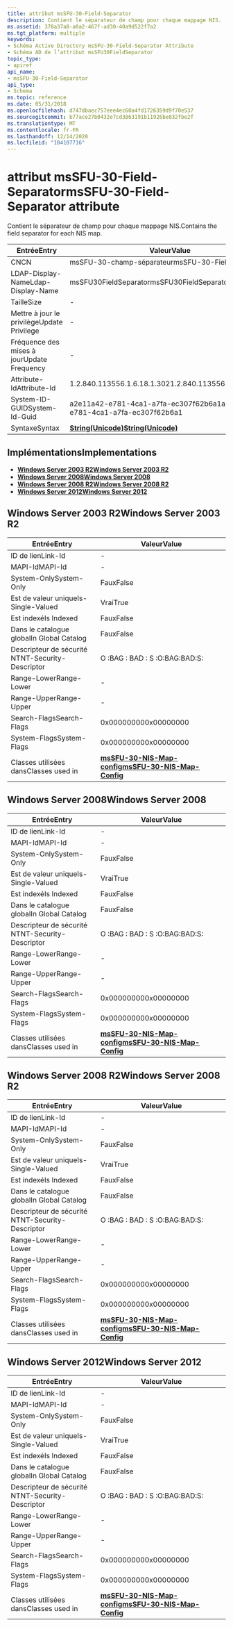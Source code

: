 ```yaml
---
title: attribut msSFU-30-Field-Separator
description: Contient le séparateur de champ pour chaque mappage NIS.
ms.assetid: 378a37a8-a0a2-467f-ad30-40a9d522f7a2
ms.tgt_platform: multiple
keywords:
- Schéma Active Directory msSFU-30-Field-Separator Attribute
- Schéma AD de l’attribut msSFU30FieldSeparator
topic_type:
- apiref
api_name:
- msSFU-30-Field-Separator
api_type:
- Schema
ms.topic: reference
ms.date: 05/31/2018
ms.openlocfilehash: d747dbaec757eee4ec60a4fd1726359d9f70e537
ms.sourcegitcommit: b77ace27b0432e7cd3863191b11926be032fbe2f
ms.translationtype: MT
ms.contentlocale: fr-FR
ms.lasthandoff: 12/14/2020
ms.locfileid: "104107716"
---
```

# <a name="mssfu-30-field-separator-attribute"></a><span data-ttu-id="5acd2-105">attribut msSFU-30-Field-Separator</span><span class="sxs-lookup"><span data-stu-id="5acd2-105">msSFU-30-Field-Separator attribute</span></span>

<span data-ttu-id="5acd2-106">Contient le séparateur de champ pour chaque mappage NIS.</span><span class="sxs-lookup"><span data-stu-id="5acd2-106">Contains the field separator for each NIS map.</span></span>



| <span data-ttu-id="5acd2-107">Entrée</span><span class="sxs-lookup"><span data-stu-id="5acd2-107">Entry</span></span> | <span data-ttu-id="5acd2-108">Valeur</span><span class="sxs-lookup"><span data-stu-id="5acd2-108">Value</span></span> |
|-------------------|---------------------------------------------|
| <span data-ttu-id="5acd2-109">CN</span><span class="sxs-lookup"><span data-stu-id="5acd2-109">CN</span></span>                | <span data-ttu-id="5acd2-110">msSFU-30-champ-séparateur</span><span class="sxs-lookup"><span data-stu-id="5acd2-110">msSFU-30-Field-Separator</span></span>                    |
| <span data-ttu-id="5acd2-111">LDAP-Display-Name</span><span class="sxs-lookup"><span data-stu-id="5acd2-111">Ldap-Display-Name</span></span> | <span data-ttu-id="5acd2-112">msSFU30FieldSeparator</span><span class="sxs-lookup"><span data-stu-id="5acd2-112">msSFU30FieldSeparator</span></span>                       |
| <span data-ttu-id="5acd2-113">Taille</span><span class="sxs-lookup"><span data-stu-id="5acd2-113">Size</span></span>              | \-                                          |
| <span data-ttu-id="5acd2-114">Mettre à jour le privilège</span><span class="sxs-lookup"><span data-stu-id="5acd2-114">Update Privilege</span></span>  | \-                                          |
| <span data-ttu-id="5acd2-115">Fréquence des mises à jour</span><span class="sxs-lookup"><span data-stu-id="5acd2-115">Update Frequency</span></span>  | \-                                          |
| <span data-ttu-id="5acd2-116">Attribute-Id</span><span class="sxs-lookup"><span data-stu-id="5acd2-116">Attribute-Id</span></span>      | <span data-ttu-id="5acd2-117">1.2.840.113556.1.6.18.1.302</span><span class="sxs-lookup"><span data-stu-id="5acd2-117">1.2.840.113556.1.6.18.1.302</span></span>                 |
| <span data-ttu-id="5acd2-118">System-ID-GUID</span><span class="sxs-lookup"><span data-stu-id="5acd2-118">System-Id-Guid</span></span>    | <span data-ttu-id="5acd2-119">a2e11a42-e781-4ca1-a7fa-ec307f62b6a1</span><span class="sxs-lookup"><span data-stu-id="5acd2-119">a2e11a42-e781-4ca1-a7fa-ec307f62b6a1</span></span>        |
| <span data-ttu-id="5acd2-120">Syntaxe</span><span class="sxs-lookup"><span data-stu-id="5acd2-120">Syntax</span></span>            | [<span data-ttu-id="5acd2-121">**String(Unicode)**</span><span class="sxs-lookup"><span data-stu-id="5acd2-121">**String(Unicode)**</span></span>](s-string-unicode.md) |



## <a name="implementations"></a><span data-ttu-id="5acd2-122">Implémentations</span><span class="sxs-lookup"><span data-stu-id="5acd2-122">Implementations</span></span>

-   [<span data-ttu-id="5acd2-123">**Windows Server 2003 R2**</span><span class="sxs-lookup"><span data-stu-id="5acd2-123">**Windows Server 2003 R2**</span></span>](#windows-server-2003-r2)
-   [<span data-ttu-id="5acd2-124">**Windows Server 2008**</span><span class="sxs-lookup"><span data-stu-id="5acd2-124">**Windows Server 2008**</span></span>](#windows-server-2008)
-   [<span data-ttu-id="5acd2-125">**Windows Server 2008 R2**</span><span class="sxs-lookup"><span data-stu-id="5acd2-125">**Windows Server 2008 R2**</span></span>](#windows-server-2008-r2)
-   [<span data-ttu-id="5acd2-126">**Windows Server 2012**</span><span class="sxs-lookup"><span data-stu-id="5acd2-126">**Windows Server 2012**</span></span>](#windows-server-2012)

## <a name="windows-server-2003-r2"></a><span data-ttu-id="5acd2-127">Windows Server 2003 R2</span><span class="sxs-lookup"><span data-stu-id="5acd2-127">Windows Server 2003 R2</span></span>



| <span data-ttu-id="5acd2-128">Entrée</span><span class="sxs-lookup"><span data-stu-id="5acd2-128">Entry</span></span> | <span data-ttu-id="5acd2-129">Valeur</span><span class="sxs-lookup"><span data-stu-id="5acd2-129">Value</span></span> |
|------------------------|---------------------------------------------------------------------|
| <span data-ttu-id="5acd2-130">ID de lien</span><span class="sxs-lookup"><span data-stu-id="5acd2-130">Link-Id</span></span>                | \-                                                                  |
| <span data-ttu-id="5acd2-131">MAPI-Id</span><span class="sxs-lookup"><span data-stu-id="5acd2-131">MAPI-Id</span></span>                | \-                                                                  |
| <span data-ttu-id="5acd2-132">System-Only</span><span class="sxs-lookup"><span data-stu-id="5acd2-132">System-Only</span></span>            | <span data-ttu-id="5acd2-133">Faux</span><span class="sxs-lookup"><span data-stu-id="5acd2-133">False</span></span>                                                               |
| <span data-ttu-id="5acd2-134">Est de valeur unique</span><span class="sxs-lookup"><span data-stu-id="5acd2-134">Is-Single-Valued</span></span>       | <span data-ttu-id="5acd2-135">Vrai</span><span class="sxs-lookup"><span data-stu-id="5acd2-135">True</span></span>                                                                |
| <span data-ttu-id="5acd2-136">Est indexé</span><span class="sxs-lookup"><span data-stu-id="5acd2-136">Is Indexed</span></span>             | <span data-ttu-id="5acd2-137">Faux</span><span class="sxs-lookup"><span data-stu-id="5acd2-137">False</span></span>                                                               |
| <span data-ttu-id="5acd2-138">Dans le catalogue global</span><span class="sxs-lookup"><span data-stu-id="5acd2-138">In Global Catalog</span></span>      | <span data-ttu-id="5acd2-139">Faux</span><span class="sxs-lookup"><span data-stu-id="5acd2-139">False</span></span>                                                               |
| <span data-ttu-id="5acd2-140">Descripteur de sécurité NT</span><span class="sxs-lookup"><span data-stu-id="5acd2-140">NT-Security-Descriptor</span></span> | <span data-ttu-id="5acd2-141">O :BAG : BAD : S :</span><span class="sxs-lookup"><span data-stu-id="5acd2-141">O:BAG:BAD:S:</span></span>                                                        |
| <span data-ttu-id="5acd2-142">Range-Lower</span><span class="sxs-lookup"><span data-stu-id="5acd2-142">Range-Lower</span></span>            | \-                                                                  |
| <span data-ttu-id="5acd2-143">Range-Upper</span><span class="sxs-lookup"><span data-stu-id="5acd2-143">Range-Upper</span></span>            | \-                                                                  |
| <span data-ttu-id="5acd2-144">Search-Flags</span><span class="sxs-lookup"><span data-stu-id="5acd2-144">Search-Flags</span></span>           | <span data-ttu-id="5acd2-145">0x00000000</span><span class="sxs-lookup"><span data-stu-id="5acd2-145">0x00000000</span></span>                                                          |
| <span data-ttu-id="5acd2-146">System-Flags</span><span class="sxs-lookup"><span data-stu-id="5acd2-146">System-Flags</span></span>           | <span data-ttu-id="5acd2-147">0x00000000</span><span class="sxs-lookup"><span data-stu-id="5acd2-147">0x00000000</span></span>                                                          |
| <span data-ttu-id="5acd2-148">Classes utilisées dans</span><span class="sxs-lookup"><span data-stu-id="5acd2-148">Classes used in</span></span>        | [<span data-ttu-id="5acd2-149">**msSFU-30-NIS-Map-config**</span><span class="sxs-lookup"><span data-stu-id="5acd2-149">**msSFU-30-NIS-Map-Config**</span></span>](c-mssfu30nismapconfig.md)<br/> |



## <a name="windows-server-2008"></a><span data-ttu-id="5acd2-150">Windows Server 2008</span><span class="sxs-lookup"><span data-stu-id="5acd2-150">Windows Server 2008</span></span>



| <span data-ttu-id="5acd2-151">Entrée</span><span class="sxs-lookup"><span data-stu-id="5acd2-151">Entry</span></span> | <span data-ttu-id="5acd2-152">Valeur</span><span class="sxs-lookup"><span data-stu-id="5acd2-152">Value</span></span> |
|------------------------|---------------------------------------------------------------------|
| <span data-ttu-id="5acd2-153">ID de lien</span><span class="sxs-lookup"><span data-stu-id="5acd2-153">Link-Id</span></span>                | \-                                                                  |
| <span data-ttu-id="5acd2-154">MAPI-Id</span><span class="sxs-lookup"><span data-stu-id="5acd2-154">MAPI-Id</span></span>                | \-                                                                  |
| <span data-ttu-id="5acd2-155">System-Only</span><span class="sxs-lookup"><span data-stu-id="5acd2-155">System-Only</span></span>            | <span data-ttu-id="5acd2-156">Faux</span><span class="sxs-lookup"><span data-stu-id="5acd2-156">False</span></span>                                                               |
| <span data-ttu-id="5acd2-157">Est de valeur unique</span><span class="sxs-lookup"><span data-stu-id="5acd2-157">Is-Single-Valued</span></span>       | <span data-ttu-id="5acd2-158">Vrai</span><span class="sxs-lookup"><span data-stu-id="5acd2-158">True</span></span>                                                                |
| <span data-ttu-id="5acd2-159">Est indexé</span><span class="sxs-lookup"><span data-stu-id="5acd2-159">Is Indexed</span></span>             | <span data-ttu-id="5acd2-160">Faux</span><span class="sxs-lookup"><span data-stu-id="5acd2-160">False</span></span>                                                               |
| <span data-ttu-id="5acd2-161">Dans le catalogue global</span><span class="sxs-lookup"><span data-stu-id="5acd2-161">In Global Catalog</span></span>      | <span data-ttu-id="5acd2-162">Faux</span><span class="sxs-lookup"><span data-stu-id="5acd2-162">False</span></span>                                                               |
| <span data-ttu-id="5acd2-163">Descripteur de sécurité NT</span><span class="sxs-lookup"><span data-stu-id="5acd2-163">NT-Security-Descriptor</span></span> | <span data-ttu-id="5acd2-164">O :BAG : BAD : S :</span><span class="sxs-lookup"><span data-stu-id="5acd2-164">O:BAG:BAD:S:</span></span>                                                        |
| <span data-ttu-id="5acd2-165">Range-Lower</span><span class="sxs-lookup"><span data-stu-id="5acd2-165">Range-Lower</span></span>            | \-                                                                  |
| <span data-ttu-id="5acd2-166">Range-Upper</span><span class="sxs-lookup"><span data-stu-id="5acd2-166">Range-Upper</span></span>            | \-                                                                  |
| <span data-ttu-id="5acd2-167">Search-Flags</span><span class="sxs-lookup"><span data-stu-id="5acd2-167">Search-Flags</span></span>           | <span data-ttu-id="5acd2-168">0x00000000</span><span class="sxs-lookup"><span data-stu-id="5acd2-168">0x00000000</span></span>                                                          |
| <span data-ttu-id="5acd2-169">System-Flags</span><span class="sxs-lookup"><span data-stu-id="5acd2-169">System-Flags</span></span>           | <span data-ttu-id="5acd2-170">0x00000000</span><span class="sxs-lookup"><span data-stu-id="5acd2-170">0x00000000</span></span>                                                          |
| <span data-ttu-id="5acd2-171">Classes utilisées dans</span><span class="sxs-lookup"><span data-stu-id="5acd2-171">Classes used in</span></span>        | [<span data-ttu-id="5acd2-172">**msSFU-30-NIS-Map-config**</span><span class="sxs-lookup"><span data-stu-id="5acd2-172">**msSFU-30-NIS-Map-Config**</span></span>](c-mssfu30nismapconfig.md)<br/> |



## <a name="windows-server-2008-r2"></a><span data-ttu-id="5acd2-173">Windows Server 2008 R2</span><span class="sxs-lookup"><span data-stu-id="5acd2-173">Windows Server 2008 R2</span></span>



| <span data-ttu-id="5acd2-174">Entrée</span><span class="sxs-lookup"><span data-stu-id="5acd2-174">Entry</span></span> | <span data-ttu-id="5acd2-175">Valeur</span><span class="sxs-lookup"><span data-stu-id="5acd2-175">Value</span></span> |
|------------------------|---------------------------------------------------------------------|
| <span data-ttu-id="5acd2-176">ID de lien</span><span class="sxs-lookup"><span data-stu-id="5acd2-176">Link-Id</span></span>                | \-                                                                  |
| <span data-ttu-id="5acd2-177">MAPI-Id</span><span class="sxs-lookup"><span data-stu-id="5acd2-177">MAPI-Id</span></span>                | \-                                                                  |
| <span data-ttu-id="5acd2-178">System-Only</span><span class="sxs-lookup"><span data-stu-id="5acd2-178">System-Only</span></span>            | <span data-ttu-id="5acd2-179">Faux</span><span class="sxs-lookup"><span data-stu-id="5acd2-179">False</span></span>                                                               |
| <span data-ttu-id="5acd2-180">Est de valeur unique</span><span class="sxs-lookup"><span data-stu-id="5acd2-180">Is-Single-Valued</span></span>       | <span data-ttu-id="5acd2-181">Vrai</span><span class="sxs-lookup"><span data-stu-id="5acd2-181">True</span></span>                                                                |
| <span data-ttu-id="5acd2-182">Est indexé</span><span class="sxs-lookup"><span data-stu-id="5acd2-182">Is Indexed</span></span>             | <span data-ttu-id="5acd2-183">Faux</span><span class="sxs-lookup"><span data-stu-id="5acd2-183">False</span></span>                                                               |
| <span data-ttu-id="5acd2-184">Dans le catalogue global</span><span class="sxs-lookup"><span data-stu-id="5acd2-184">In Global Catalog</span></span>      | <span data-ttu-id="5acd2-185">Faux</span><span class="sxs-lookup"><span data-stu-id="5acd2-185">False</span></span>                                                               |
| <span data-ttu-id="5acd2-186">Descripteur de sécurité NT</span><span class="sxs-lookup"><span data-stu-id="5acd2-186">NT-Security-Descriptor</span></span> | <span data-ttu-id="5acd2-187">O :BAG : BAD : S :</span><span class="sxs-lookup"><span data-stu-id="5acd2-187">O:BAG:BAD:S:</span></span>                                                        |
| <span data-ttu-id="5acd2-188">Range-Lower</span><span class="sxs-lookup"><span data-stu-id="5acd2-188">Range-Lower</span></span>            | \-                                                                  |
| <span data-ttu-id="5acd2-189">Range-Upper</span><span class="sxs-lookup"><span data-stu-id="5acd2-189">Range-Upper</span></span>            | \-                                                                  |
| <span data-ttu-id="5acd2-190">Search-Flags</span><span class="sxs-lookup"><span data-stu-id="5acd2-190">Search-Flags</span></span>           | <span data-ttu-id="5acd2-191">0x00000000</span><span class="sxs-lookup"><span data-stu-id="5acd2-191">0x00000000</span></span>                                                          |
| <span data-ttu-id="5acd2-192">System-Flags</span><span class="sxs-lookup"><span data-stu-id="5acd2-192">System-Flags</span></span>           | <span data-ttu-id="5acd2-193">0x00000000</span><span class="sxs-lookup"><span data-stu-id="5acd2-193">0x00000000</span></span>                                                          |
| <span data-ttu-id="5acd2-194">Classes utilisées dans</span><span class="sxs-lookup"><span data-stu-id="5acd2-194">Classes used in</span></span>        | [<span data-ttu-id="5acd2-195">**msSFU-30-NIS-Map-config**</span><span class="sxs-lookup"><span data-stu-id="5acd2-195">**msSFU-30-NIS-Map-Config**</span></span>](c-mssfu30nismapconfig.md)<br/> |



## <a name="windows-server-2012"></a><span data-ttu-id="5acd2-196">Windows Server 2012</span><span class="sxs-lookup"><span data-stu-id="5acd2-196">Windows Server 2012</span></span>



| <span data-ttu-id="5acd2-197">Entrée</span><span class="sxs-lookup"><span data-stu-id="5acd2-197">Entry</span></span> | <span data-ttu-id="5acd2-198">Valeur</span><span class="sxs-lookup"><span data-stu-id="5acd2-198">Value</span></span> |
|------------------------|---------------------------------------------------------------------|
| <span data-ttu-id="5acd2-199">ID de lien</span><span class="sxs-lookup"><span data-stu-id="5acd2-199">Link-Id</span></span>                | \-                                                                  |
| <span data-ttu-id="5acd2-200">MAPI-Id</span><span class="sxs-lookup"><span data-stu-id="5acd2-200">MAPI-Id</span></span>                | \-                                                                  |
| <span data-ttu-id="5acd2-201">System-Only</span><span class="sxs-lookup"><span data-stu-id="5acd2-201">System-Only</span></span>            | <span data-ttu-id="5acd2-202">Faux</span><span class="sxs-lookup"><span data-stu-id="5acd2-202">False</span></span>                                                               |
| <span data-ttu-id="5acd2-203">Est de valeur unique</span><span class="sxs-lookup"><span data-stu-id="5acd2-203">Is-Single-Valued</span></span>       | <span data-ttu-id="5acd2-204">Vrai</span><span class="sxs-lookup"><span data-stu-id="5acd2-204">True</span></span>                                                                |
| <span data-ttu-id="5acd2-205">Est indexé</span><span class="sxs-lookup"><span data-stu-id="5acd2-205">Is Indexed</span></span>             | <span data-ttu-id="5acd2-206">Faux</span><span class="sxs-lookup"><span data-stu-id="5acd2-206">False</span></span>                                                               |
| <span data-ttu-id="5acd2-207">Dans le catalogue global</span><span class="sxs-lookup"><span data-stu-id="5acd2-207">In Global Catalog</span></span>      | <span data-ttu-id="5acd2-208">Faux</span><span class="sxs-lookup"><span data-stu-id="5acd2-208">False</span></span>                                                               |
| <span data-ttu-id="5acd2-209">Descripteur de sécurité NT</span><span class="sxs-lookup"><span data-stu-id="5acd2-209">NT-Security-Descriptor</span></span> | <span data-ttu-id="5acd2-210">O :BAG : BAD : S :</span><span class="sxs-lookup"><span data-stu-id="5acd2-210">O:BAG:BAD:S:</span></span>                                                        |
| <span data-ttu-id="5acd2-211">Range-Lower</span><span class="sxs-lookup"><span data-stu-id="5acd2-211">Range-Lower</span></span>            | \-                                                                  |
| <span data-ttu-id="5acd2-212">Range-Upper</span><span class="sxs-lookup"><span data-stu-id="5acd2-212">Range-Upper</span></span>            | \-                                                                  |
| <span data-ttu-id="5acd2-213">Search-Flags</span><span class="sxs-lookup"><span data-stu-id="5acd2-213">Search-Flags</span></span>           | <span data-ttu-id="5acd2-214">0x00000000</span><span class="sxs-lookup"><span data-stu-id="5acd2-214">0x00000000</span></span>                                                          |
| <span data-ttu-id="5acd2-215">System-Flags</span><span class="sxs-lookup"><span data-stu-id="5acd2-215">System-Flags</span></span>           | <span data-ttu-id="5acd2-216">0x00000000</span><span class="sxs-lookup"><span data-stu-id="5acd2-216">0x00000000</span></span>                                                          |
| <span data-ttu-id="5acd2-217">Classes utilisées dans</span><span class="sxs-lookup"><span data-stu-id="5acd2-217">Classes used in</span></span>        | [<span data-ttu-id="5acd2-218">**msSFU-30-NIS-Map-config**</span><span class="sxs-lookup"><span data-stu-id="5acd2-218">**msSFU-30-NIS-Map-Config**</span></span>](c-mssfu30nismapconfig.md)<br/> |



 

 





